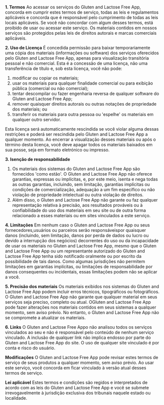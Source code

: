 **1. Termos**
Ao acessar os serviços do Gluten and Lactose Free App, concorda em cumprir estes termos de serviço, todas as leis e regulamentos aplicáveis e concorda que é responsável pelo cumprimento de todas as leis locais aplicáveis. Se você não concordar com algum desses termos, está proibido de usar ou acessar este serviço. Os materiais contidos em nossos serviços são protegidos pelas leis de direitos autorais e marcas comerciais aplicáveis.

**2. Uso de Licença**
É concedida permissão para baixar temporariamente uma cópia dos materiais (informações ou software) dos serviços oferecidos pelo Gluten and Lactose Free App, apenas para visualização transitória pessoal e não comercial. Esta é a concessão de uma licença, não uma transferência de título e, sob esta licença, você não pode:

1) modificar ou copiar os materiais;
2) usar os materiais para qualquer finalidade comercial ou para exibição pública (comercial ou não comercial);
3) tentar descompilar ou fazer engenharia reversa de qualquer software do Gluten and Lactose Free App;
4) remover quaisquer direitos autorais ou outras notações de propriedade dos materiais; ou
5) transferir os materiais para outra pessoa ou 'espelhe' os materiais em qualquer outro servidor.

Esta licença será automaticamente rescindida se você violar alguma dessas restrições e poderá ser rescindida pelo Gluten and Lactose Free App a qualquer momento. Ao encerrar a visualização desses materiais ou após o término desta licença, você deve apagar todos os materiais baixados em sua posse, seja em formato eletrónico ou impresso.

**3. Isenção de responsabilidade**
1) Os materiais dos sistemas do Gluten and Lactose Free App são fornecidos 'como estão'. O Gluten and Lactose Free App não oferece garantias, expressas ou implícitas, e, por este meio, isenta e nega todas as outras garantias, incluindo, sem limitação, garantias implícitas ou condições de comercialização, adequação a um fim específico ou não violação de propriedade intelectual ou outra violação de direitos.
2) Além disso, o Gluten and Lactose Free App não garante ou faz qualquer representação relativa à precisão, aos resultados prováveis ​​ou à confiabilidade do uso dos materiais em seu site ou de outra forma relacionado a esses materiais ou em sites vinculados a este serviço. 

**4. Limitações**
Em nenhum caso o Gluten and Lactose Free App ou seus fornecedores,usuários ou parceiros serão responsáveis ​​por quaisquer danos (incluindo, sem limitação, danos por perda de dados ou lucro ou devido a interrupção dos negócios) decorrentes do uso ou da incapacidade de usar os materiais no Gluten and Lactose Free App, mesmo que o Gluten and Lactose Free App ou um representante autorizado do Gluten and Lactose Free App tenha sido notificado oralmente ou por escrito da possibilidade de tais danos. Como algumas jurisdições não permitem limitações em garantias implícitas, ou limitações de responsabilidade por danos consequentes ou incidentais, essas limitações podem não se aplicar a você.

**5. Precisão dos materiais**
Os materiais exibidos nos sistemas do Gluten and Lactose Free App podem incluir erros técnicos, tipográficos ou fotográficos. O Gluten and Lactose Free App não garante que qualquer material em seus serviços seja preciso, completo ou atual. OGluten and Lactose Free App pode fazer alterações nos materiais contidos em seus sistemas a qualquer momento, sem aviso prévio. No entanto, o Gluten and Lactose Free App não se compromete a atualizar os materiais.

**6. Links**
O Gluten and Lactose Free Appo não analisou todos os serviços vinculados ao seu e não é responsável pelo conteúdo de nenhum serviço vinculado. A inclusão de qualquer link não implica endosso por parte do Gluten and Lactose Free App do site. O uso de qualquer site vinculado é por conta e risco do usuário.

**Modificações**
O Gluten and Lactose Free App pode revisar estes termos de serviço de seus produtos a qualquer momento, sem aviso prévio. Ao usar este serviço, você concorda em ficar vinculado à versão atual desses termos de serviço.

**Lei aplicável**
Estes termos e condições são regidos e interpretados de acordo com as leis do Gluten and Lactose Free App e você se submete irrevogavelmente à jurisdição exclusiva dos tribunais naquele estado ou localidade.
